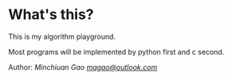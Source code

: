 # What's this?

This is my algorithm playground.

Most programs will be implemented by python first and c second.

Author: *Minchiuan Gao <mqgao@outlook.com>*

